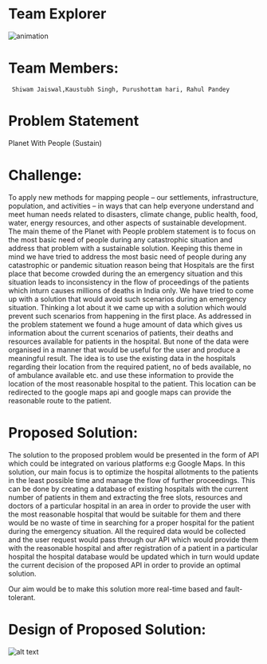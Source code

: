 # Team Explorer

![animation](https://github.com/jshiwam/NSAC-explorer/blob/main/explorer.gif)

# Team Members: 
```shell
 Shiwam Jaiswal,Kaustubh Singh, Purushottam hari, Rahul Pandey
```
 

# Problem Statement
Planet With People (Sustain)

# Challenge:

To apply new methods for mapping people – our settlements, infrastructure, population, and activities – in ways that can help everyone understand and meet human needs related to disasters, climate change, public health, food, water, energy resources, and other aspects of sustainable development.
The main theme of the Planet with People problem statement is to focus on the most basic need of people during any catastrophic situation and address that problem with a sustainable solution. Keeping this theme in mind we have tried to address the most basic need of people during any catastrophic or pandemic situation reason being that Hospitals are the first place that become crowded during the an emergency situation and this situation leads to inconsistency in the flow of proceedings of the patients which inturn causes millions of deaths in India only. 
We have tried to  come up with a solution that would avoid such scenarios during an emergency situation. Thinking a lot about it we came up with a solution which would prevent such scenarios from happening in the first place. As addressed in the problem statement we found a huge amount of data which gives us information about the current scenarios of patients, their deaths and resources available for patients in the hospital. But none of the data were organised in a manner that would be useful for the user and produce a meaningful result.
The idea is to use the existing data in the hospitals regarding their location from the required patient, no of beds available, no of ambulance available etc. and use these information to provide the location of the most reasonable hospital to the patient. This location can be redirected to the google maps api and google maps can provide the reasonable route to the patient.


# Proposed Solution:

The solution to the proposed problem would be presented in the form of API which could be integrated on various platforms e:g Google Maps. In this solution, our main focus is to optimize the hospital allotments to the patients in the least possible time and manage the flow of further proceedings. This can be done by creating a database of existing hospitals with the current number of patients in them and extracting the free slots, resources and doctors of a particular hospital in an area in order to provide the user with the most reasonable hospital that would be suitable for them and there would be no waste of time in searching for a proper hospital for the patient during the emergency situation. All the required data would be collected and the user request would pass through our API which would provide them with the reasonable hospital and after registration of a patient in a particular hospital the hospital database would be updated which in turn would update the current decision of the proposed API in order to provide an optimal solution. 

Our aim would be to make this solution more real-time based and fault-tolerant.

# Design of Proposed Solution:

![alt text](https://github.com/jshiwam/NSAC-explorer/blob/main/workflow.PNG)
